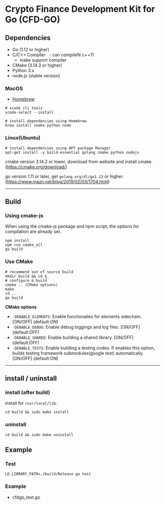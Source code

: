 # Crypto Finance Development Kit for Go (CFD-GO)

<!-- TODO: Write Summary and Overview

## Overview

-->

## Dependencies

- Go (1.12 or higher)
- C/C++ Compiler
  - can compilefe c++11
  - make support compiler
- CMake (3.14.3 or higher)
- Python 3.x
- node.js (stable version)

<!--

### Windows (MinGW)

attention: Cgo can only be used on the `make` platform.

- MinGW (http://www.mingw.org/)
  - download and install files.
    - go (1.12 or higher)
    - MinGW
      - 

future: After supporting autotools, it can be run on MSYS2.

-->

### MacOS

- [Homebrew](https://brew.sh/)

```Shell
# xcode cli tools
xcode-select --install

# install dependencies using Homebrew
brew install cmake python node
```

### Linux(Ubuntu)

```Shell
# install dependencies using APT package Manager
apt-get install -y build-essential golang cmake python nodejs
```

cmake version 3.14.2 or lower, download from website and install cmake.
(https://cmake.org/download/)

go version 1.11 or later, get `golang.org/dl/go1.13` or higher.
(https://www.mazn.net/blog/2019/02/03/1704.html)

---

## Build

### Using cmake-js

When using the cmake-js package and npm script, the options for compilation are already set.

```Shell
npm install
npm run cmake_all
go build
```

### Use CMake

```Shell
# recommend out of source build
mkdir build && cd $_
# configure & build
cmake .. (CMake options)
make
cd ..
go build
```

**CMake options**

- `-DENABLE_ELEMENTS`: Enable functionalies for elements sidechain. [ON/OFF] (default:ON)
- `-DENABLE_DEBUG`: Enable debug loggings and log files. [ON/OFF] (default:OFF)
- `-DENABLE_SHARED`: Enable building a shared library. [ON/OFF] (default:OFF)
- `-DENABLE_TESTS`: Enable building a testing codes. If enables this option, builds testing framework submodules(google test) automatically. [ON/OFF] (default:ON)

---

## install / uninstall

### install (after build)

install for `/usr/local/lib`.

```Shell
cd build && sudo make install
```

### uninstall
```Shell
cd build && sudo make uninstall
```

## Example

### Test

```Shell
LD_LIBRARY_PATH=./build/Release go test
```

### Example

- cfdgo_test.go